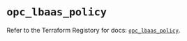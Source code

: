 # `opc_lbaas_policy`

Refer to the Terraform Registory for docs: [`opc_lbaas_policy`](https://www.terraform.io/docs/providers/opc/r/lbaas_policy).
